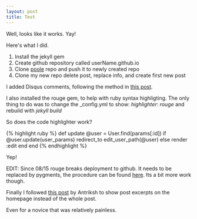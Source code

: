 ```yaml
---
layout: post
title: Test
---
```



Well, looks like it works. Yay! 
<!--more-->
Here's what I did.


1. Install the jekyll gem
3. Create github repository called userName.github.io
4. Clone [poole](https://github.com/poole/poole) repo and push it to newly created repo
5. Clone my new repo delete post, replace info, and create first new post


I added Disqus comments, following the method in [this post](http://www.perfectlyrandom.org/2014/06/29/adding-disqus-to-your-jekyll-powered-github-pages).

I also installed the rouge gem, to help with ruby syntax highligting. The only thing to do was to change the _config.yml to show: *highlighter: rouge* and rebuild with *jekyll build*

So does the code highlighter work?

{% highlight ruby %}
def update
  @user = User.find(params[:id])
  if @user.update(user_params)
    redirect_to edit_user_path(@user)
  else
    render :edit
  end
end
{% endhighlight %}

Yep!

EDIT: Since 08/15 rouge breaks deployment to github. It needs to be replaced by pygments, the procedure can be found [here](http://jekyll-windows.juthilo.com/3-syntax-highlighting/). Its a bit more work though.

Finally I followed [this post](http://code.antrikshy.com/show-post-excerpts-on-poole-blog-homepage/) by Antriksh to show post excerpts on the homepage instead of the whole post.

Even for a novice that was relatively painless.